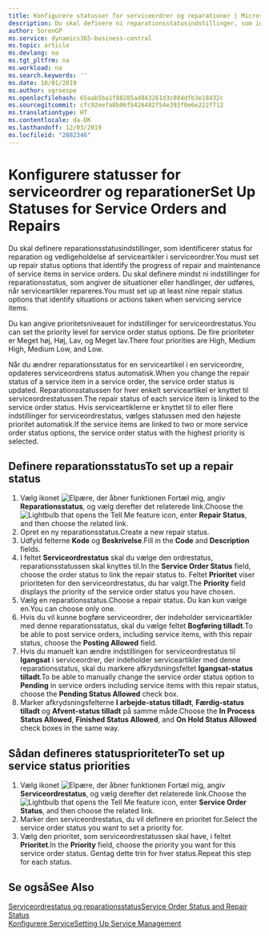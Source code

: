 ```yaml
---
title: Konfigurere statusser for serviceordrer og reparationer | Microsoft Docs
description: Du skal definere ni reparationsstatusindstillinger, som identificerer status for reparation og vedligeholdelse af serviceartikler i serviceordrer.
author: SorenGP
ms.service: dynamics365-business-central
ms.topic: article
ms.devlang: na
ms.tgt_pltfrm: na
ms.workload: na
ms.search.keywords: ''
ms.date: 10/01/2019
ms.author: sgroespe
ms.openlocfilehash: 65aab5ba1f88285ad843261d3c804dfb3e18432c
ms.sourcegitcommit: cfc92eefa8b06fb426482f54e393f0e6e222f712
ms.translationtype: HT
ms.contentlocale: da-DK
ms.lasthandoff: 12/03/2019
ms.locfileid: "2882346"
---
```

# <a name="set-up-statuses-for-service-orders-and-repairs"></a><span data-ttu-id="78d7a-103">Konfigurere statusser for serviceordrer og reparationer</span><span class="sxs-lookup"><span data-stu-id="78d7a-103">Set Up Statuses for Service Orders and Repairs</span></span>
<span data-ttu-id="78d7a-104">Du skal definere reparationsstatusindstillinger, som identificerer status for reparation og vedligeholdelse af serviceartikler i serviceordrer.</span><span class="sxs-lookup"><span data-stu-id="78d7a-104">You must set up repair status options that identify the progress of repair and maintenance of service items in service orders.</span></span> <span data-ttu-id="78d7a-105">Du skal definere mindst ni indstillinger for reparationsstatus, som angiver de situationer eller handlinger, der udføres, når serviceartikler repareres.</span><span class="sxs-lookup"><span data-stu-id="78d7a-105">You must set up at least nine repair status options that identify situations or actions taken when servicing service items.</span></span>  

<span data-ttu-id="78d7a-106">Du kan angive prioritetsniveauet for indstillinger for serviceordrestatus.</span><span class="sxs-lookup"><span data-stu-id="78d7a-106">You can set the priority level for service order status options.</span></span> <span data-ttu-id="78d7a-107">De fire prioriteter er Meget høj, Høj, Lav, og Meget lav.</span><span class="sxs-lookup"><span data-stu-id="78d7a-107">There four priorities are High, Medium High, Medium Low, and Low.</span></span>  

<span data-ttu-id="78d7a-108">Når du ændrer reparationsstatus for en serviceartikel i en serviceordre, opdateres serviceordrens status automatisk.</span><span class="sxs-lookup"><span data-stu-id="78d7a-108">When you change the repair status of a service item in a service order, the service order status is updated.</span></span> <span data-ttu-id="78d7a-109">Reparationsstatussen for hver enkelt serviceartikel er knyttet til serviceordrestatussen.</span><span class="sxs-lookup"><span data-stu-id="78d7a-109">The repair status of each service item is linked to the service order status.</span></span> <span data-ttu-id="78d7a-110">Hvis serviceartiklerne er knyttet til to eller flere indstillinger for serviceordrestatus, vælges statussen med den højeste prioritet automatisk.</span><span class="sxs-lookup"><span data-stu-id="78d7a-110">If the service items are linked to two or more service order status options, the service order status with the highest priority is selected.</span></span>  

## <a name="to-set-up-a-repair-status"></a><span data-ttu-id="78d7a-111">Definere reparationsstatus</span><span class="sxs-lookup"><span data-stu-id="78d7a-111">To set up a repair status</span></span>  
1. <span data-ttu-id="78d7a-112">Vælg ikonet ![Elpære, der åbner funktionen Fortæl mig](media/ui-search/search_small.png "Fortæl mig, hvad du vil foretage dig"), angiv **Reparationsstatus**, og vælg derefter det relaterede link.</span><span class="sxs-lookup"><span data-stu-id="78d7a-112">Choose the ![Lightbulb that opens the Tell Me feature](media/ui-search/search_small.png "Tell me what you want to do") icon, enter **Repair Status**, and then choose the related link.</span></span>
2. <span data-ttu-id="78d7a-113">Opret en ny reparationsstatus.</span><span class="sxs-lookup"><span data-stu-id="78d7a-113">Create a new repair status.</span></span>  
3. <span data-ttu-id="78d7a-114">Udfyld felterne **Kode** og **Beskrivelse**.</span><span class="sxs-lookup"><span data-stu-id="78d7a-114">Fill in the **Code** and **Description** fields.</span></span>  
4. <span data-ttu-id="78d7a-115">I feltet **Serviceordrestatus** skal du vælge den ordrestatus, reparationsstatussen skal knyttes til.</span><span class="sxs-lookup"><span data-stu-id="78d7a-115">In the **Service Order Status** field, choose the order status to link the repair status to.</span></span> <span data-ttu-id="78d7a-116">Feltet **Prioritet** viser prioriteten for den serviceordrestatus, du har valgt.</span><span class="sxs-lookup"><span data-stu-id="78d7a-116">The **Priority** field displays the priority of the service order status you have chosen.</span></span>  
5. <span data-ttu-id="78d7a-117">Vælg en reparationsstatus.</span><span class="sxs-lookup"><span data-stu-id="78d7a-117">Choose a repair status.</span></span> <span data-ttu-id="78d7a-118">Du kan kun vælge en.</span><span class="sxs-lookup"><span data-stu-id="78d7a-118">You can choose only one.</span></span>  
6. <span data-ttu-id="78d7a-119">Hvis du vil kunne bogføre serviceordrer, der indeholder serviceartikler med denne reparationsstatus, skal du vælge feltet **Bogføring tilladt**.</span><span class="sxs-lookup"><span data-stu-id="78d7a-119">To be able to post service orders, including service items, with this repair status, choose the **Posting Allowed** field.</span></span>  
7. <span data-ttu-id="78d7a-120">Hvis du manuelt kan ændre indstillingen for serviceordrestatus til **Igangsat** i serviceordrer, der indeholder serviceartikler med denne reparationsstatus, skal du markere afkrydsningsfeltet **Igangsat-status tilladt**.</span><span class="sxs-lookup"><span data-stu-id="78d7a-120">To be able to manually change the service order status option to **Pending** in service orders including service items with this repair status, choose the **Pending Status Allowed** check box.</span></span>  
8. <span data-ttu-id="78d7a-121">Marker afkrydsningsfelterne **I arbejde-status tilladt**, **Færdig-status tilladt** og **Afvent-status tilladt** på samme måde.</span><span class="sxs-lookup"><span data-stu-id="78d7a-121">Choose the **In Process Status Allowed**, **Finished Status Allowed**, and **On Hold Status Allowed** check boxes in the same way.</span></span>
  
## <a name="to-set-up-service-status-priorities"></a><span data-ttu-id="78d7a-122">Sådan defineres statusprioriteter</span><span class="sxs-lookup"><span data-stu-id="78d7a-122">To set up service status priorities</span></span>  
1. <span data-ttu-id="78d7a-123">Vælg ikonet ![Elpære, der åbner funktionen Fortæl mig](media/ui-search/search_small.png "Fortæl mig, hvad du vil foretage dig"), angiv **Serviceordrestatus**, og vælg derefter det relaterede link.</span><span class="sxs-lookup"><span data-stu-id="78d7a-123">Choose the ![Lightbulb that opens the Tell Me feature](media/ui-search/search_small.png "Tell me what you want to do") icon, enter **Service Order Status**, and then choose the related link.</span></span>  
2. <span data-ttu-id="78d7a-124">Marker den serviceordrestatus, du vil definere en prioritet for.</span><span class="sxs-lookup"><span data-stu-id="78d7a-124">Select the service order status you want to set a priority for.</span></span>  
3. <span data-ttu-id="78d7a-125">Vælg den prioritet, som serviceordrestatussen skal have, i feltet **Prioritet**.</span><span class="sxs-lookup"><span data-stu-id="78d7a-125">In the **Priority** field, choose the priority you want for this service order status.</span></span> <span data-ttu-id="78d7a-126">Gentag dette trin for hver status.</span><span class="sxs-lookup"><span data-stu-id="78d7a-126">Repeat this step for each status.</span></span>  

## <a name="see-also"></a><span data-ttu-id="78d7a-127">Se også</span><span class="sxs-lookup"><span data-stu-id="78d7a-127">See Also</span></span>  
[<span data-ttu-id="78d7a-128">Serviceordrestatus og reparationsstatus</span><span class="sxs-lookup"><span data-stu-id="78d7a-128">Service Order Status and Repair Status</span></span>](service-service-order-status-and-repair-status.md)  
[<span data-ttu-id="78d7a-129">Konfigurere Service</span><span class="sxs-lookup"><span data-stu-id="78d7a-129">Setting Up Service Management</span></span>](service-setup-service.md)  
